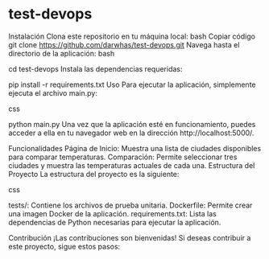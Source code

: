# test-devops
Instalación
Clona este repositorio en tu máquina local:
bash
Copiar código
git clone https://github.com/darwhas/test-devops.git
Navega hasta el directorio de la aplicación:
bash

cd test-devops
Instala las dependencias requeridas:

pip install -r requirements.txt
Uso
Para ejecutar la aplicación, simplemente ejecuta el archivo main.py:

css

python main.py
Una vez que la aplicación esté en funcionamiento, puedes acceder a ella en tu navegador web en la dirección http://localhost:5000/.

Funcionalidades
Página de Inicio: Muestra una lista de ciudades disponibles para comparar temperaturas.
Comparación: Permite seleccionar tres ciudades y muestra las temperaturas actuales de cada una.
Estructura del Proyecto
La estructura del proyecto es la siguiente:

css


tests/: Contiene los archivos de prueba unitaria.
Dockerfile: Permite crear una imagen Docker de la aplicación.
requirements.txt: Lista las dependencias de Python necesarias para ejecutar la aplicación.

Contribución
¡Las contribuciones son bienvenidas! Si deseas contribuir a este proyecto, sigue estos pasos:


